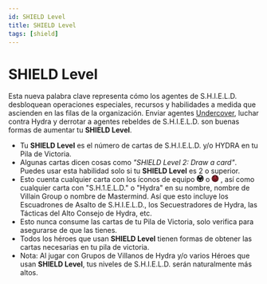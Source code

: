 ```yaml
---
id: SHIELD Level
title: SHIELD Level
tags: [shield]
---
```


# SHIELD Level


Esta nueva palabra clave representa cómo los agentes de S.H.I.E.L.D. desbloquean operaciones especiales, recursos y habilidades a medida que ascienden en las filas de la organización. Enviar agentes [Undercover](../U/Undercover.md), luchar contra Hydra y derrotar a agentes rebeldes de S.H.I.E.L.D. son buenas formas de aumentar tu **SHIELD Level**.
* Tu **SHIELD Level** es el número de cartas de S.H.I.E.L.D. y/o HYDRA en tu Pila de Victoria.
* Algunas cartas dicen cosas como *"SHIELD Level 2: Draw a card"*. Puedes usar esta habilidad solo si tu **SHIELD Level** es 2 o superior.
* Esto cuenta cualquier carta con los íconos de equipo ![](../_imagenes/IconShield.jpg) o ![](../_imagenes/IconHydra.jpg) , así como cualquier carta con "S.H.1.E.L.D." o "Hydra" en su nombre, nombre de Villain Group  o nombre de Mastermind. Así que esto incluye los Escuadrones de Asalto de S.H.I.E.L.D., los Secuestradores de Hydra, las Tácticas del Alto Consejo de Hydra, etc.
* Esto nunca consume las cartas de tu Pila de Victoria, solo verifica para asegurarse de que las tienes.
* Todos los héroes que usan **SHIELD Level** tienen formas de obtener las cartas necesarias en tu pila de victoria.
* Nota: Al jugar con Grupos de Villanos de Hydra y/o varios Héroes que usan **SHIELD Level**, tus niveles de S.H.I.E.L.D. serán naturalmente más altos.
